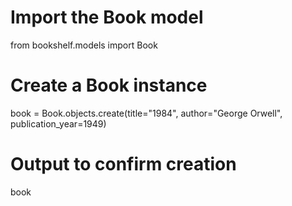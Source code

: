 # Import the Book model
from bookshelf.models import Book

# Create a Book instance
book = Book.objects.create(title="1984", author="George Orwell", publication_year=1949)

# Output to confirm creation
book
